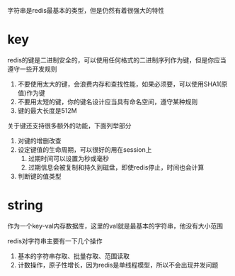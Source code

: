 字符串是redis最基本的类型，但是仍然有着很强大的特性

# key
redis的键是二进制安全的，可以使用任何格式的二进制序列作为键，但是你应当遵守一些开发规则

1. 不要使用太大的键，会浪费内存和查找性能，如果必须要，可以使用SHA1(原值)作为键
2. 不要用太短的键，你的键名设计应当具有命名空间，遵守某种规则
3. 键的最大长度是512M

关于键还支持很多额外的功能，下面列举部分

1. 对键的增删改查
2. 设定键值的生命周期，可以很好的用在session上
    1. 过期时间可以设置为秒或毫秒
    2. 过期信息会被复制和持久到磁盘，即使redis停止，时间也会计算
3. 判断键的值类型

# string
作为一个key-val内存数据库，这里的val就是最基本的字符串，他没有大小范围

redis对字符串主要有一下几个操作

1. 基本的字符串存取、批量存取、范围读取
2. 计数操作，原子性增长，因为redis是单线程模型，所以不会出现并发问题


